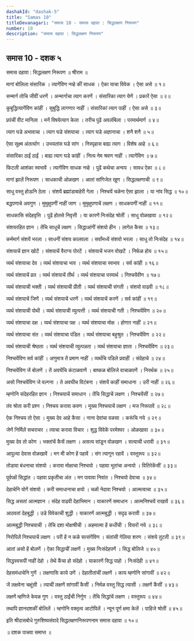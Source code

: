 ```yaml
---
dashakId: "dashak-5"
title: "Samas 10"
titleDevanagari: "समास 10 - समास दहावा : सिद्धलक्षण निरूपण"
number: 10
description: "समास दहावा : सिद्धलक्षण निरूपण"
---
```


## समास 10 - दशक ५

समास दहावा : सिद्धलक्षण निरूपण
॥ श्रीराम ॥

मागां बोलिला संसारिक । त्यागेंविण नव्हे कीं साधक ।
ऐका याचा विवेक । ऐसा असे ॥ १॥

सन्मार्ग तोचि जीवीं धरणें । अन्मार्गाचा त्याग करणें ।
संसारिका त्याग येणें । प्रकारें ऐसा ॥ २॥

कुबुद्धित्यागेंविण कांहीं । सुबुद्धि लागणार नाहीं ।
संसारिकां त्याग पाहीं । ऐसा असे ॥ ३॥

प्रपंचीं वीट मानिला । मनें विषयेत्याग केला ।
तरीच पुढें अवलंबिला । परमार्थमार्ग ॥ ४॥

त्याग घडे अभावाचा । त्याग घडे संशयाचा ।
त्याग घडे अज्ञानाचा । शनै शनै ॥ ५॥

ऐसा सूक्ष्म अंतर्त्याग । उभयतांस घडे सांग ।
निस्पृहास बाह्य त्याग । विशेष आहे ॥ ६॥

संसारिका ठा‍ईं ठा‍ईं । बाह्य त्याग घडे कांहीं ।
नित्य नेम श्रवण नाहीं । त्यागेंविण ॥ ७॥

फिटली आशंका स्वभावें । त्यागेंविण साधक नव्हे ।
पुढें कथेचा अन्वय । सावध ऐका ॥ ८॥

मागां झालें निरूपण । साधकाची ओळखण ।
आतां सांगिजेल खूण । सिद्धलक्षणाची ॥ ९॥

साधु वस्तु होऊनि ठेला । संशयें ब्रह्मांडाबाहेरी गेला ।
निश्चयें चळेना ऐसा झाला । या नांव सिद्ध ॥ १०॥

बद्धपणाचे अवगुण । मुमुक्षुपणीं नाहीं जाण ।
मुमुक्षुपणाचें लक्षण । साधकपणीं नाहीं ॥ ११॥

साधकासि संदेहवृत्ति । पुढें होतसे निवृत्ती ।
या कारणें निःसंदेह श्रोतीं । साधु वोळखावा ॥ १२॥

संशयरहित ज्ञान । तेंचि साधूचें लक्षण ।
सिद्धाआंगीं संशयो हीन । लागेल कैसा ॥ १३॥

कर्ममार्ग संशयें भरला । साधनीं संशय कालवला ।
सर्वांमध्यें संशयो भरला । साधु तो निःसंदेह ॥ १४॥

संशयाचें ज्ञान खोटें । संशयाचें वैराग्य पोरटें ।
संशयाचें भजन वोखटें । निर्फळ होय ॥ १५॥

व्यर्थ संशयाचा देव । व्यर्थ संशयाचा भाव ।
व्यर्थ संशयाचा स्वभाव । सर्व कांही ॥ १६॥

व्यर्थ संशयाचें व्रत । व्यर्थ संशयाचें तीर्थ ।
व्यर्थ संशयाचा परमार्थ । निश्चयेंवीण ॥ १७॥

व्यर्थ संशयाची भक्ती । व्यर्थ संशयाची प्रीती ।
व्यर्थ संशयाची संगती । संशयो वाढवी ॥ १८॥

व्यर्थ संशयाचें जिणें । व्यर्थ संशयाचें धरणें ।
व्यर्थ संशयाचें करणें । सर्व कांहीं ॥ १९॥

व्यर्थ संशयाची पोथी । व्यर्थ संशयाची व्युत्पत्ती ।
व्यर्थ संशयाची गती । निश्चयेंविण ॥ २०॥

व्यर्थ संशयाचा दक्ष । व्यर्थ संशयाचा पक्ष ।
व्यर्थ संशयाचा मोक्ष । होणार नाहीं ॥ २१॥

व्यर्थ संशयाचा संत । व्यर्थ संशयाचा पंडित ।
व्यर्थ संशयाचा बहुश्रुत । निश्चयेंविण ॥ २२॥

व्यर्थ संशयाची श्रेष्ठता । व्यर्थ संशयाची व्युत्पन्नता ।
व्यर्थ संशयाचा ज्ञाता । निश्चयेंविण ॥ २३॥

निश्चयेंविण सर्व कांहीं । अणुमात्र तें प्रमाण नाहीं ।
व्यर्थचि पडिले प्रवाहीं । संदेहाचे ॥ २४॥

निश्चयेंविण जें बोलणें । तें अवघेंचि कंटाळवाणें ।
बाष्कळ बोलिजे वाचाळपणें । निरर्थक ॥ २५॥

असो निश्चयेंविण जे वल्गना । ते अवघीच विटंबना ।
संशयें काहीं समाधाना । उरी नाहीं ॥ २६॥

म्हणोनि संदेहरहित ज्ञान । निश्चयाचें समाधान ।
तेंचि सिद्धाचें लक्षण । निश्चयेंसीं ॥ २७॥

तंव श्रोता करी प्रश्न । निश्चय करावा कवण ।
मुख्य निश्चयाचें लक्षण । मज निरूपावें ॥ २८॥

ऐक निश्चय तो ऐसा । मुख्य देव आहे कैसा ।
नाना देवांचा वळसा । करूंचि नये ॥ २९॥

जेणें निर्मिलें सचराचर । त्याचा करावा विचार ।
शुद्ध विवेकें परमेश्वर । ओळखावा ॥ ३०॥

मुख्य देव तो कोण । भक्तांचें कैसें लक्षण ।
असत्य सांडून वोळखण । सत्याची धरावी ॥ ३१॥

आपुल्या देवास वोळखावें । मग मी कोण हें पहावें ।
संग त्यागून रहावें । वस्तुरूप ॥ ३२॥

तोडावा बंधनाचा संशयो । करावा मोक्षाचा निश्चयो ।
पहावा भूतांचा अन्वयो । वितिरेकेंसीं ॥ ३३॥

पूर्वपक्षें सिद्धांत । पहावा प्रकृतीचा अंत ।
मग पावावा निवांत । निश्चयो देवाचा ॥ ३४॥

देहाचेनि योगें संशयो । करी समाधानाचा क्षयो ।
चळों नेदावा निश्चयो । आत्मत्वाचा ॥ ३५॥

सिद्ध असतां आत्मज्ञान । संदेह वाढवी देहाभिमान ।
याकारणें समाधान । आत्मनिश्चयें राखावें ॥ ३६॥

आठवतां देहबुद्धी । उडे विवेकाची शुद्धी ।
याकारणें आत्मबुद्धी । सदृढ करावी ॥ ३७॥

आत्मबुद्धी निश्चयाची । तेचि दशा मोक्षश्रीची ।
अहमात्मा हें कधींची । विसरों नये ॥ ३८॥

निरोपिलें निश्चयाचें लक्षण । परी हें न कळे सत्संगेंविण ।
संतांसी गेलिया शरण । संशये तुटती ॥ ३९॥

आतां असो हें बोलणें । ऐका सिद्धाचीं लक्षणें ।
मुख्य निःसंदेहपणें । सिद्ध बोलिजे ॥ ४०॥

सिद्धस्वरूपीं नाहीं देहो । तेथें कैंचा हो संदेहो ।
याकारणें सिद्ध पाहो । निःसंदेही ॥ ४१॥

देहसमंधाचेनि गुणें । लक्षणासि काये उणें ।
देहातीतांचीं लक्षणें । काय म्हणोनि सांगावीं ॥ ४२॥

जें लक्षवेना चक्षूंसी । त्याचीं लक्षणें सांगावीं कैसीं ।
निर्मळ वस्तु सिद्ध त्यासी । लक्षणें कैंसीं ॥ ४३॥

लक्षणें म्हणिजे केवळ गुण । वस्तु ठा‍ईंची निर्गुण ।
तेंचि सिद्धांचें लक्षण । वस्तुरूप ॥ ४४॥

तथापि ज्ञानदशकीं बोलिलें । म्हणोनि वक्तृत्व आटोपिलें ।
न्यून पूर्ण क्षमा केलें । पाहिजे श्रोतीं ॥ ४५॥

इति श्रीदासबोधे गुरुशिष्यसंवादे सिद्धलक्षणनिरूपणनाम समास दहावा ॥ १०॥

॥ दशक पाचवा समाप्त ॥